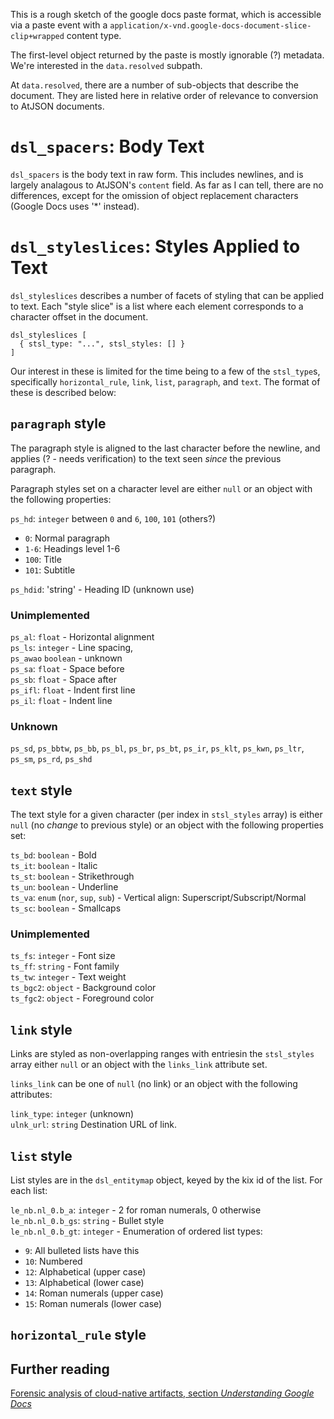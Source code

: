 This is a rough sketch of the google docs paste format, which is accessible
via a paste event with a `application/x-vnd.google-docs-document-slice-clip+wrapped`
content type.

The first-level object returned by the paste is mostly ignorable (?) metadata.
We're interested in the `data.resolved` subpath.

At `data.resolved`, there are a number of sub-objects that describe the
document. They are listed here in relative order of relevance to conversion to
AtJSON documents.

# `dsl_spacers`: Body Text

`dsl_spacers` is the body text in raw form. This includes newlines, and is
largely analagous to AtJSON's `content` field. As far as I can tell, there are
no differences, except for the omission of object replacement characters
(Google Docs uses '\*' instead).

# `dsl_styleslices`: Styles Applied to Text

`dsl_styleslices` describes a number of facets of styling that can be applied
to text. Each "style slice" is a list where each element corresponds to a
character offset in the document.

```
dsl_styleslices [
  { stsl_type: "...", stsl_styles: [] }
]
```

Our interest in these is limited for the time being to a few of the `stsl_type`s,
specifically `horizontal_rule`, `link`, `list`, `paragraph`, and `text`. The
format of these is described below:

## `paragraph` style

The paragraph style is aligned to the last character before the newline, and
applies (? - needs verification) to the text seen _since_ the previous paragraph.

Paragraph styles set on a character level are either `null` or an object with the following properties:

`ps_hd`: `integer` between `0` and `6`, `100`, `101` (others?)

- `0`: Normal paragraph
- `1-6`: Headings level 1-6
- `100`: Title
- `101`: Subtitle

`ps_hdid`: 'string' - Heading ID (unknown use)

### Unimplemented

`ps_al`: `float` - Horizontal alignment  
`ps_ls`: `integer` - Line spacing,  
`ps_awao` `boolean` - unknown  
`ps_sa`: `float` - Space before  
`ps_sb`: `float` - Space after  
`ps_ifl`: `float` - Indent first line  
`ps_il`: `float` - Indent line

### Unknown

`ps_sd`, `ps_bbtw`, `ps_bb`, `ps_bl`, `ps_br`, `ps_bt`, `ps_ir`, `ps_klt`,
`ps_kwn`, `ps_ltr`, `ps_sm`, `ps_rd`, `ps_shd`

## `text` style

The text style for a given character (per index in `stsl_styles` array) is
either `null` (no _change_ to previous style) or an object with the following
properties set:

`ts_bd`: `boolean` - Bold  
`ts_it`: `boolean` - Italic  
`ts_st`: `boolean` - Strikethrough  
`ts_un`: `boolean` - Underline  
`ts_va`: `enum` (`nor`, `sup`, `sub`) - Vertical align: Superscript/Subscript/Normal  
`ts_sc`: `boolean` - Smallcaps

### Unimplemented

`ts_fs`: `integer` - Font size  
`ts_ff`: `string` - Font family  
`ts_tw`: `integer` - Text weight  
`ts_bgc2`: `object` - Background color  
`ts_fgc2`: `object` - Foreground color

## `link` style

Links are styled as non-overlapping ranges with entriesin the `stsl_styles`
array either `null` or an object with the `links_link` attribute set.

`links_link` can be one of `null` (no link) or an object with the following
attributes:

`link_type`: `integer` (unknown)  
`ulnk_url`: `string` Destination URL of link.

## `list` style

List styles are in the `dsl_entitymap` object, keyed by the kix id of the list.
For each list:

`le_nb.nl_0.b_a`: `integer` - 2 for roman numerals, 0 otherwise  
`le_nb.nl_0.b_gs`: `string` - Bullet style  
`le_nb.nl_0.b_gt`: `integer` - Enumeration of ordered list types:

- `9`: All bulleted lists have this
- `10`: Numbered
- `12`: Alphabetical (upper case)
- `13`: Alphabetical (lower case)
- `14`: Roman numerals (upper case)
- `15`: Roman numerals (lower case)

## `horizontal_rule` style

## Further reading

[Forensic analysis of cloud-native artifacts, section _Understanding Google Docs_](https://www.sciencedirect.com/science/article/pii/S174228761630007X#sec3)
